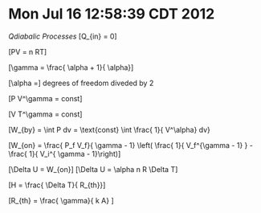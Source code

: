 # Mon Jul 16 12:58:39 CDT 2012

*Qdiabalic Processes*
  \[Q_{in} = 0\]

\[PV = n RT\]

\[\gamma = \frac{ \alpha + 1}{ \alpha}\]

\[\alpha =\] degrees of freedom diveded by 2

\[P V^\gamma = const\]

\[V T^\gamma = const\]

\[W_{by} = \int P dv = \text{const} \int \frac{ 1}{ V^\alpha} dv}

\[W_{on} = \frac{ P_f V_f}{ \gamma - 1} \left( \frac{ 1}{ V_f^{\gamma - 1} } - \frac{ 1}{ V_i^{ \gamma - 1}\right)\]

\[\Delta U = W_{on}\]
\[\Delta U = \alpha n R \Delta T\]

\[H = \frac{ \Delta T}{ R_{th}}\]

\[R_{th} = \frac{ \gamma}{ k A} \]